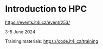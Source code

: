 
Introduction to HPC
===================

https://events.it4i.cz/event/253/

3-5 June 2024


Training materials: https://code.it4i.cz/training
